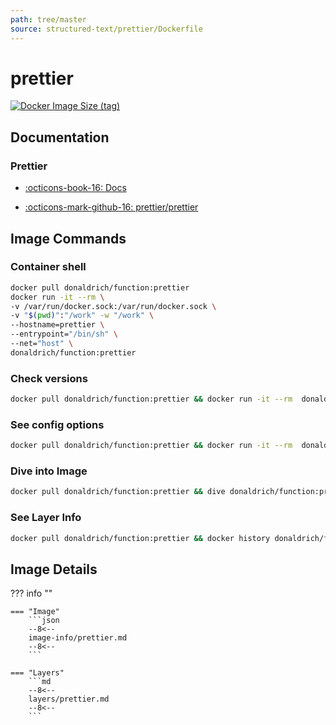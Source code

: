 ```yaml
---
path: tree/master
source: structured-text/prettier/Dockerfile
---
```


# prettier

[![Docker Image Size (tag)](https://img.shields.io/docker/image-size/donaldrich/function/prettier?color=blue&label=donaldrich/function:prettier&logo=docker&style=flat-square)](https://hub.docker.com/r/donaldrich/function/prettier)

## Documentation

### Prettier

- [:octicons-book-16: Docs](https://prettier.io)

- [:octicons-mark-github-16: prettier/prettier](https://github.com/prettier/prettier)

## Image Commands

### Container shell

```sh
docker pull donaldrich/function:prettier
docker run -it --rm \
-v /var/run/docker.sock:/var/run/docker.sock \
-v "$(pwd)":"/work" -w "/work" \
--hostname=prettier \
--entrypoint="/bin/sh" \
--net="host" \
donaldrich/function:prettier
```

### Check versions

```sh
docker pull donaldrich/function:prettier && docker run -it --rm  donaldrich/function:prettier validate
```

### See config options

```sh
docker pull donaldrich/function:prettier && docker run -it --rm  donaldrich/function:prettier help
```

### Dive into Image

```sh
docker pull donaldrich/function:prettier && dive donaldrich/function:prettier
```

### See Layer Info

```sh
docker pull donaldrich/function:prettier && docker history donaldrich/function:prettier
```

## Image Details

??? info ""

    === "Image"
        ```json
        --8<--
        image-info/prettier.md
        --8<--
        ```

    === "Layers"
        ```md
        --8<--
        layers/prettier.md
        --8<--
        ```
